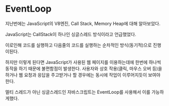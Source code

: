 # EventLoop

지난번에는 JavaScript의 V8엔진, Call Stack, Memory Heap에 대해 알아보았다.

JavaScript는 CallStack이 하나인 싱글스레드 방식이라고 언급했었다.

이로인해 코드를 실행하고 다음줄의 코드를 실행하는 순차적인 방식(동기적)으로 진행이된다.

하지만 이렇게 된다면 JavaScript가 사용된 웹 페이지를 이용하는데에 한번에 하나씩 동작을 하기 때문에 불편함점이 발생한다. 사용자와 상호 작용(클릭, 마우스 오버 등)을 하거나 웹 요청과 응답을 주고받거나 할 경우에는 동시에 작업이 이루어지듯이 보여야 한다.

멀티 스레드가 아닌 싱글스레드인 자바스크립트는 EventLoop를 사용해서 이를 가능하게했다.



```js

```